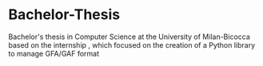 # Bachelor-Thesis
Bachelor's thesis in Computer Science at the University of Milan-Bicocca based on the internship , which focused on the creation of a Python library to manage GFA/GAF format
